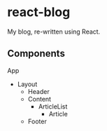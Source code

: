 # react-blog

My blog, re-written using React.

## Components

App
- Layout
  - Header
  - Content
    - ArticleList
      - Article
  - Footer
